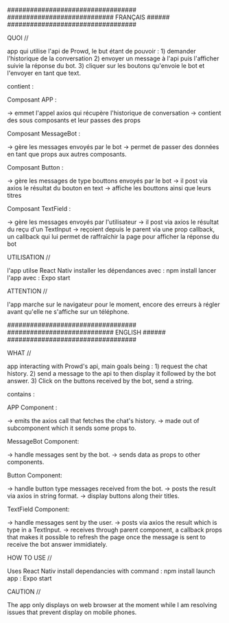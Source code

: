 ##################################
############################ FRANÇAIS ######
##################################

QUOI //

app qui utilise l'api de Prowd, le but étant de pouvoir :
    1) demander l'historique de la conversation
    2) envoyer un message à l'api puis l'afficher suivie la réponse du bot.
    3) cliquer sur les boutons qu'envoie le bot et l'envoyer en tant que text.
    
contient :

Composant APP :

-> emmet l'appel axios qui récupère l'historique de conversation 
-> contient des sous composants et leur passes des props

Composant MessageBot : 

-> gère les messages envoyés par le bot
-> permet de passer des données en tant que props aux autres composants.

Composant Button : 

-> gère les messages de type bouttons envoyés par le bot
-> il post via axios le résultat du bouton en text
-> affiche les bouttons ainsi que leurs titres

Composant TextField : 

-> gère les messages envoyés par l'utilisateur
-> il post via axios le résultat du reçu d'un TextInput 
-> reçoient depuis le parent via une prop callback, un callback qui lui permet de raffraîchir la page pour afficher la réponse du bot


UTILISATION //

l'app utilse React Nativ
installer les dépendances avec : npm install
lancer l'app avec : Expo start

ATTENTION //

l'app marche sur le navigateur pour le moment, encore des erreurs à régler avant qu'elle ne s'affiche sur un téléphone.

##################################
############################ ENGLISH ######
##################################

WHAT //

app interacting with Prowd's api, main goals being :
    1) request the chat history.
    2) send a message to the api to then display it followed by the bot answer.
    3) Click on the buttons received by the bot, send a string.
    
contains :

APP Component :

-> emits the axios call that fetches the chat's history.
-> made out of subcomponent which it sends some props to.

MessageBot Component: 

-> handle messages sent by the bot.
-> sends data as props to other components.


Button Component: 

-> handle button type messages received from the bot.
-> posts the result via axios in string format.
-> display buttons along their titles.

TextField Component: 

-> handle messages sent by the user.
-> posts via axios the result which is type in a TextInput.
-> receives through parent component, a callback props that makes it possible to refresh the page once the message is sent to receive the bot answer immidiately.


HOW TO USE //

Uses React Nativ
install dependancies with command : npm install
launch app : Expo start

CAUTION //

The app only displays on web browser at the moment while I am resolving issues that prevent display on mobile phones.
